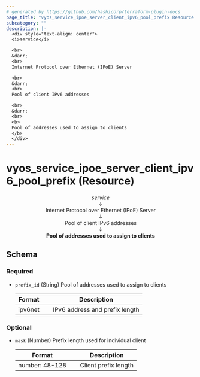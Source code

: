 ```yaml
---
# generated by https://github.com/hashicorp/terraform-plugin-docs
page_title: "vyos_service_ipoe_server_client_ipv6_pool_prefix Resource - vyos"
subcategory: ""
description: |-
  <div style="text-align: center">
  <i>service</i>

  <br>
  &darr;
  <br>
  Internet Protocol over Ethernet (IPoE) Server

  <br>
  &darr;
  <br>
  Pool of client IPv6 addresses

  <br>
  &darr;
  <br>
  <b>
  Pool of addresses used to assign to clients
  </b>
  </div>
---
```


# vyos_service_ipoe_server_client_ipv6_pool_prefix (Resource)

<div style="text-align: center">
<i>service</i>

<br>
&darr;
<br>
Internet Protocol over Ethernet (IPoE) Server

<br>
&darr;
<br>
Pool of client IPv6 addresses

<br>
&darr;
<br>
<b>
Pool of addresses used to assign to clients
</b>
</div>



<!-- schema generated by tfplugindocs -->
## Schema

### Required

- `prefix_id` (String) Pool of addresses used to assign to clients

    |  Format &emsp; | Description  |
    |----------|---------------|
    |  ipv6net  &emsp; |  IPv6 address and prefix length  |

### Optional

- `mask` (Number) Prefix length used for individual client

    |  Format &emsp; | Description  |
    |----------|---------------|
    |  number: 48-128  &emsp; |  Client prefix length  |

